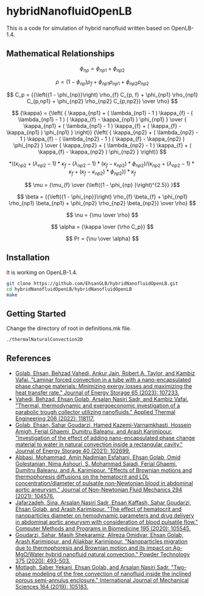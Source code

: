# hybridNanofluidOpenLB
This is a code for simulation of hybrid nanofluid written based on OpenLB-1.4.


## Mathematical Relationships
$$ \phi_{np} = \phi_{np1} + \phi_{np2} $$

$$ \rho = \left({1 - \phi_{np}}\right) \rho_{f} + \phi_{np1} \rho_{np1} + \phi_{np2} \rho_{np2} $$

$$ C_p =  {{\left({1 - \phi_{np}}\right) \rho_{f} C_{p, f} + \phi_{np1} \rho_{np1} C_{p,np1} + \phi_{np2} \rho_{np2} C_{p,np2}} \over \rho}  $$

$$ {\kappa} = {\left(   { \kappa_{np1} + ( \lambda_{np1} - 1 ) \kappa_{f} - ( \lambda_{np1} - 1 ) ( \kappa_{f} - \kappa_{np1} ) \phi_{np1} } \over { \kappa_{np1} + ( \lambda_{np1} - 1 ) \kappa_{f} + ( \kappa_{f} - \kappa_{np1} ) \phi_{np1} } \right)} {\left(   { \kappa_{np2} + ( \lambda_{np2} - 1 ) \kappa_{f} - ( \lambda_{np2} - 1 ) ( \kappa_{f} - \kappa_{np2} ) \phi_{np2} } \over { \kappa_{np2} + ( \lambda_{np2} - 1 ) \kappa_{f} + ( \kappa_{f} - \kappa_{np2} ) \phi_{np2} } \right)} $$

$$* ( ( \kappa_{np2} + ( \lambda_{np2} - 1 ) * \kappa_{f} - ( \lambda_{np2} - 1 ) * ( \kappa_{f} - \kappa_{np2} ) * \phi_{np2} ) / ( \kappa_{np2} + ( \lambda_{np2} - 1 ) * \kappa_{f} + ( \kappa_{f} - \kappa_{np2} ) * \phi_{np2} ) ) * \kappa_{f} $$

$$ \mu = {\mu_{f} \over {\left({1 - \phi_{np} }\right)^{2.5}} }$$

$$ \beta =  {{\left({1 - \phi_{np}}\right) \rho_{f} \beta_{f} + \phi_{np1} \rho_{np1} \beta_{np1} + \phi_{np2} \rho_{np2} \beta_{np2}} \over \rho}  $$

$$ \nu = {\mu \over \rho} $$

$$ \alpha = {\kappa \over {\rho C_p}} $$

$$ Pr = {\nu \over \alpha} $$





## Installation
It is working on OpenLB-1.4.
```bash
git clone https://github.com/EhsanGLB/hybridNanofluidOpenLB.git
cd hybridNanofluidOpenLB/hybridNanofluidOpenLB
make
```


## Getting Started
Change the directory of root in definitions.mk file.
```bash
./thermalNaturalConvection2D
```


## References
* [Golab, Ehsan, Behzad Vahedi, Ankur Jain, Robert A. Taylor, and Kambiz Vafai. "Laminar forced convection in a tube with a nano-encapsulated phase change materials: Minimizing exergy losses and maximizing the heat transfer rate." Journal of Energy Storage 65 (2023): 107233.](https://www.sciencedirect.com/science/article/abs/pii/S2352152X23006308)
* [Vahedi, Behzad, Ehsan Golab, Arsalan Nasiri Sadr, and Kambiz Vafai. "Thermal, thermodynamic and exergoeconomic investigation of a parabolic trough collector utilizing nanofluids." Applied Thermal Engineering 206 (2022): 118117.](https://www.sciencedirect.com/science/article/abs/pii/S1359431122000813)
* [Golab, Ehsan, Sahar Goudarzi, Hamed Kazemi-Varnamkhasti, Hossein Amigh, Ferial Ghaemi, Dumitru Baleanu, and Arash Karimipour. "Investigation of the effect of adding nano-encapsulated phase change material to water in natural convection inside a rectangular cavity." Journal of Energy Storage 40 (2021): 102699.](https://www.sciencedirect.com/science/article/abs/pii/S2352152X21004357)
* [Abbasi, Mohammad, Amin Nadimian Esfahani, Ehsan Golab, Omid Golestanian, Nima Ashouri, S. Mohammad Sajadi, Ferial Ghaemi, Dumitru Baleanu, and A. Karimipour. "Effects of Brownian motions and thermophoresis diffusions on the hematocrit and LDL concentration/diameter of pulsatile non-Newtonian blood in abdominal aortic aneurysm." Journal of Non-Newtonian Fluid Mechanics 294 (2021): 104576.](https://www.sciencedirect.com/science/article/abs/pii/S0377025721000859)
* [Jafarzadeh, Sina, Arsalan Nasiri Sadr, Ehsan Kaffash, Sahar Goudarzi, Ehsan Golab, and Arash Karimipour. "The effect of hematocrit and nanoparticles diameter on hemodynamic parameters and drug delivery in abdominal aortic aneurysm with consideration of blood pulsatile flow." Computer Methods and Programs in Biomedicine 195 (2020): 105545.](https://www.sciencedirect.com/science/article/abs/pii/S0169260720307914)
* [Goudarzi, Sahar, Masih Shekaramiz, Alireza Omidvar, Ehsan Golab, Arash Karimipour, and Aliakbar Karimipour. "Nanoparticles migration due to thermophoresis and Brownian motion and its impact on Ag-MgO/Water hybrid nanofluid natural convection." Powder Technology 375 (2020): 493-503.](https://www.sciencedirect.com/science/article/abs/pii/S0032591020307397)
* [Motlagh, Saber Yekani, Ehsan Golab, and Arsalan Nasiri Sadr. "Two-phase modeling of the free convection of nanofluid inside the inclined porous semi-annulus enclosure." International Journal of Mechanical Sciences 164 (2019): 105183.](https://www.sciencedirect.com/science/article/abs/pii/S0020740319315279)
